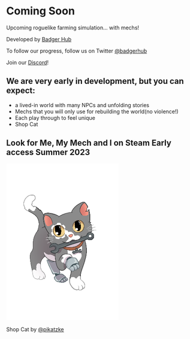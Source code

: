 # Coming Soon 

Upcoming roguelike farming simulation... with mechs!

Developed by [Badger Hub](https://badgerhub.studio)

To follow our progress, follow us on Twitter [@badgerhub](https://twitter.com/MeMyMech)

Join our [Discord](https://discord.com/invite/djnY9MP8nN)!

## We are very early in development, but you can expect:
- a lived-in world with many NPCs and unfolding stories
- Mechs that you will only use for rebuilding the world(no violence!)
- Each play through to feel unique
- Shop Cat

## Look for Me, My Mech and I on Steam Early access Summer 2023

![Screenshot](shop_cat_300.png)

Shop Cat by [@pikatzke](https://twitter.com/pikatzke)
